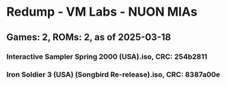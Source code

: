 # Redump - VM Labs - NUON MIAs
## Games: 2, ROMs: 2, as of 2025-03-18

### Interactive Sampler Spring 2000 (USA).iso, CRC: 254b2811
### Iron Soldier 3 (USA) (Songbird Re-release).iso, CRC: 8387a00e
